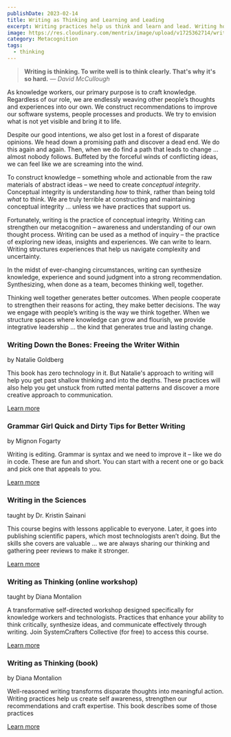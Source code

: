 ```yaml
---
publishDate: 2023-02-14
title: Writing as Thinking and Learning and Leading
excerpt: Writing practices help us think and learn and lead. Writing hones essential skills for knowledge workers.
image: https://res.cloudinary.com/mentrix/image/upload/v1725362714/writing-as-thinking-nl_gc8kxm.jpg
category: Metacognition
tags: 
  - thinking
---
```


> **Writing is thinking. To write well is to think clearly. That's why it's so hard.** 
> *― David McCullough*

As knowledge workers, our primary purpose is to craft knowledge. Regardless of our role, we are endlessly weaving other people’s thoughts and experiences into our own. We construct recommendations to improve our software systems, people processes and products. We try to envision what is not yet visible and bring it to life.

Despite our good intentions, we also get lost in a forest of disparate opinions. We head down a promising path and discover a dead end. We do this again and again. Then, when we do find a path that leads to change … almost nobody follows. Buffeted by the forceful winds of conflicting ideas, we can feel like we are screaming into the wind.

To construct knowledge – something whole and actionable from the raw materials of abstract ideas – we need to create *conceptual integrity*. Conceptual integrity is understanding *how* to think, rather than being told *what* to think. We are truly terrible at constructing and maintaining conceptual integrity … unless we have practices that support us.

Fortunately, writing is the practice of conceptual integrity. Writing can strengthen our metacognition – awareness and understanding of our own thought process. Writing can be used as a method of inquiry – the practice of exploring new ideas, insights and experiences. We can write to learn. Writing structures experiences that help us navigate complexity and uncertainty.

In the midst of ever-changing circumstances, writing can synthesize knowledge, experience and sound judgment into a strong recommendation. Synthesizing, when done as a team, becomes thinking well, together.

Thinking well together generates better outcomes. When people cooperate to strengthen their reasons for acting, they make better decisions. The way we engage with people’s writing is the way we think together. When we structure spaces where knowledge can grow and flourish, we provide integrative leadership … the kind that generates true and lasting change.

### Writing Down the Bones: Freeing the Writer Within

by Natalie Goldberg

This book has zero technology in it. But Natalie's approach to writing will help you get past shallow thinking and into the depths. These practices will also help you get unstuck from rutted mental patterns and discover a more creative approach to communication.

[Learn more](https://systemslibrary.com/resources/)

### Grammar Girl Quick and Dirty Tips for Better Writing

by Mignon Fogarty

Writing is editing. Grammar is syntax and we need to improve it – like we do in code. These are fun and short. You can start with a recent one or go back and pick one that appeals to you.

[Learn more](https://podcasts.apple.com/us/podcast/grammar-girl-quick-and-dirty-tips-for-better-writing/id173429229)

### Writing in the Sciences

taught by Dr. Kristin Sainani

This course begins with lessons applicable to everyone. Later, it goes into publishing scientific papers, which most technologists aren’t doing. But the skills she covers are valuable … we are always sharing our thinking and gathering peer reviews to make it stronger.

[Learn more](https://www.coursera.org/learn/sciwrite)

### Writing as Thinking (online workshop)

taught by Diana Montalion

A transformative self-directed workshop designed specifically for knowledge workers and technologists. Practices that enhance your ability to think critically, synthesize ideas, and communicate effectively through writing. Join SystemCrafters Collective (for free) to access this course.

[Learn more](https://mentrix.systems/spaces/14039580?utm_source=manual)

### Writing as Thinking (book)

by Diana Montalion

Well-reasoned writing transforms disparate thoughts into meaningful action. Writing practices help us create self awareness, strengthen our recommendations and craft expertise. This book describes some of those practices

[Learn more](https://leanpub.com/writing-as-thinking)
